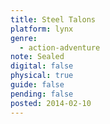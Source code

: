 ```yaml
---
title: Steel Talons
platform: lynx
genre:
  - action-adventure
note: Sealed
digital: false
physical: true
guide: false
pending: false
posted: 2014-02-10
---
```

